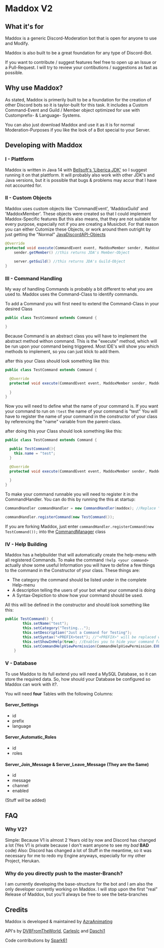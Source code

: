 # Maddox V2

## What it's for

Maddox is a generic Discord-Moderation bot that is open for anyone to use and Modify.

Maddox is also built to be a great foundation for any type of Discord-Bot.

If you want to contribute / suggest features feel free to open up an Issue or a Pull-Request.
I will try to review your contibutions / suggestions as fast as possible.

## Why use Maddox?

As stated, Maddox is primerily built to be a foundation for the creation of other Discord bots so it is taylor-built for this task.
It includes a Custom Command-Event and Guild / Member object optimized for use with Customprefix- & Language- Systems.

You can also just download Maddox and use it as it is for normal Moderation-Purposes if you like the look of a Bot special to your Server.

## Developing with Maddox 

### I - Plattform

Maddox is written in Java 14 with [Bellsoft's 'Liberica JDK'](https://bell-sw.com/) so I suggest running it on that plattform. It will probably also work with
other JDK's and Java versions, but it is possible that bugs & problems may accur that I have not accounted for.

### II - Custom Objects

Maddox uses custom objects like 'CommandEvent', 'MaddoxGuild' and 'MaddoxMember'. These objects were created so that I could implement Maddox-Specific features
But this also means, that they are not suitable for every purpose, especially not if you are creating a Musicbot.
For that reason you can either Cutomize these Objects, or work around them outright by just getting the "Normal" [JavaDiscordAPI-Objects](https://github.com/DV8FromTheWorld/JDA)

```Java
@Override
protected void execute(CommandEvent event, MaddoxMember sender, MaddoxGuild server) {
    sender.getMember() //this returns JDA's Member-Object
    
    server.getGuild() //this returns JDA's Guild-Object
}
 ```

### III - Command Handling

My way of handling Commands is probably a bit different to what you are used to.
Maddox uses the Command-Class to identify commands.

To add a Command you will first need to extend the Command-Class in your desired Class

```Java
public class TestCommand extends Command {

}
```

Because Command is an abstract class you will have to implement the abstract method withon command. This is the "execute" method, which will be run upon your command
being triggered.
Most IDE's will show you which methods to implement, so you can just klick to add them.

after this your Class should look something like this:

```Java
public class TestCommand extends Command {

  @Override
  protected void execute(CommandEvent event, MaddoxMember sender, MaddoxGuild server) {
  
  }
}
```

Now you will need to define what the name of your command is.
If you want your command to run on ``!test`` the name of your command is "test"
You will have to register the name of your command in the constructor of your class by referencing the "name" variable from the parent-class.

after doing this your Class should look something like this:

```Java
public class TestCommand extends Command {

  public TestCommand(){
    this.name = "test";
  }

  @Override
  protected void execute(CommandEvent event, MaddoxMember sender, MaddoxGuild server) {
  
  }
}
```

To make your command runnable you will need to register it in the CommandHandler.
You can do this by running the this at startup:

```Java
CommandHandler commandHandler = new CommandHandler(maddox); //Replace "maddox" with the name of your Maddox-object

commandHandler.registerCommand(new TestCommand());
```
If you are forking Maddox, just enter ``commandHandler.registerCommand(new TestCommand());`` into the [CommandManager](https://github.com/Zyonic-Software/Maddox-V2/blob/master/src/main/java/com/zyonicsoftware/maddox/core/management/CommandManager.java) class

### IV - Help Building

Maddox has a helpbuilder that will automatically create the help-menu with all registered Commands.
To make the command ``!help <your command>`` actually show some useful Information you will have to define a few things to the command in the Constructor of your class.
These things are:

- The category the command should be listed under in the complete Help-menu
- A description telling the users of your bot what your command is doing
- A Syntax-Depiction to show how your command should be used.

All this will be defined in the constructor and should look something like this:

```Java
public TestCommand() {
        this.setName("test");
        this.setCategory("Testing...");
        this.setDescription("Just a Command for Testing");
        this.setSyntax("<PREFIX>test"); //"<PREFIX>" will be replaced with the set Prefix.
        this.setShowInHelp(true); //Enables you to hide your command from the help menu - enabled by default
        this.setCommandHelpViewPermission(CommandHelpViewPermission.EVERYONE); //defines who can see the command
    }
```

### V - Database

To use Maddox to its full extend you will need a MySQL Database, so it can store the required data.
So, how should your Database be configured so Maddox can work with it?.

You will need **four** Tables with the following Columns:

#### Server_Settings

- id
- prefix
- language

#### Server_Automatic_Roles

- id
- roles

#### Server_Join_Message & Server_Leave_Message (They are the Same)

- id
- message
- channel
- enabled


(Stuff *will* be added)

## FAQ

### Why V2?
Simple: Because V1 is almost 2 Years old by now and Discord has changed a lot (Yes V1 is private because I don't want anyone to see my
*bad* **BAD** code) Also: Discord has changed a lot of Stuff in the meantime, so it was necessary for me to redo my Engine anyways, especially for
my other Project, Herukan.

### Why do you directly push to the master-Branch?
I am currently developing the base-structure for the bot and I am also the only developer currently working on Maddox. I will stop upon the first "real" Release of Maddox,
but you'll always be free to see the beta-branches

## Credits

Maddox is developed & maintained by [AzraAnimating](https://github.com/AzraAnimating)

API's by [DV8FromTheWorld](https://github.com/DV8FromTheWorld), [Carleslc](https://github.com/Carleslc) and [Daschi1](https://github.com/Daschi1)

Code contributions by [Spark61](https://github.com/Spark61)
